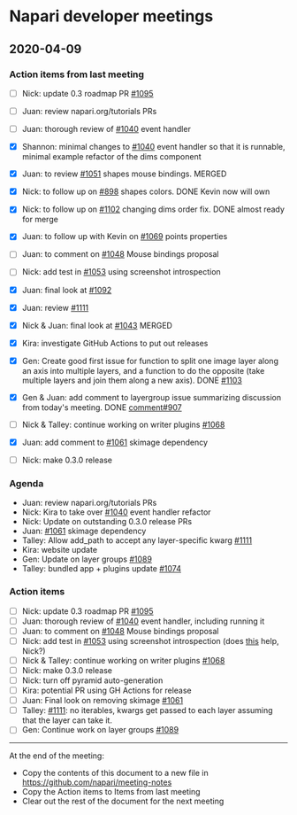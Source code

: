 # Napari developer meetings

## 2020-04-09

### Action items from last meeting
- [ ] Nick: update 0.3 roadmap PR [#1095](https://github.com/napari/napari/pull/1095)
- [ ] Juan: review napari.org/tutorials PRs
- [ ] Juan: thorough review of [#1040](https://github.com/napari/napari/pull/1040) event handler
- [x] Shannon: minimal changes to [#1040](https://github.com/napari/napari/pull/1040) event handler so that it is runnable, minimal example refactor of the dims component
- [x] Juan: to review [#1051](https://github.com/napari/napari/pull/1051) shapes mouse bindings. MERGED
- [x] Nick: to follow up on [#898](https://github.com/napari/napari/pull/898) shapes colors. DONE Kevin now will own
- [x] Nick: to follow up on [#1102](https://github.com/napari/napari/pull/1102) changing dims order fix. DONE almost ready for merge
- [x] Juan: to follow up with Kevin on [#1069](https://github.com/napari/napari/pull/1069) points properties
- [ ] Juan: to comment on [#1048](https://github.com/napari/napari/pull/1048) Mouse bindings proposal
- [ ] Nick: add test in [#1053](https://github.com/napari/napari/pull/1053) using screenshot introspection
- [x] Juan: final look at [#1092](https://github.com/napari/napari/pull/1092)
- [x] Juan: review [#1111](https://github.com/napari/napari/pull/1111)
- [x] Nick & Juan: final look at [#1043](https://github.com/napari/napari/pull/1043) MERGED
- [x] Kira: investigate GitHub Actions to put out releases
- [x] Gen: Create good first issue for function to split one image layer along an axis into multiple layers, and a function to do the opposite (take multiple layers and join them along a new axis). DONE [#1103](https://github.com/napari/napari/issues/1103)
- [x] Gen & Juan: add comment to layergroup issue summarizing discussion from today's meeting. DONE [comment#907](https://github.com/napari/napari/issues/970#issuecomment-608257106)
- [ ] Nick & Talley: continue working on writer plugins [#1068](https://github.com/napari/napari/issues/1068)
- [x] Juan: add comment to [#1061](https://github.com/napari/napari/pull/1061) skimage dependency
- [ ] Nick: make 0.3.0 release


### Agenda
- Juan: review napari.org/tutorials PRs
- Nick: Kira to take over [#1040](https://github.com/napari/napari/pull/1040) event handler refactor
- Nick: Update on outstanding 0.3.0 release PRs
- Juan: [#1061](https://github.com/napari/napari/pull/1061) skimage dependency
- Talley: Allow add_path to accept any layer-specific kwarg [#1111](https://github.com/napari/napari/pull/1111)
- Kira: website update
- Gen: Update on layer groups [#1089](https://github.com/napari/napari/pull/1089)
- Talley: bundled app + plugins update [#1074](https://github.com/napari/napari/issues/1074#issuecomment-606162357)


### Action items
- [ ] Nick: update 0.3 roadmap PR [#1095](https://github.com/napari/napari/pull/1095)
- [ ] Juan: thorough review of [#1040](https://github.com/napari/napari/pull/1040) event handler, including running it
- [ ] Juan: to comment on [#1048](https://github.com/napari/napari/pull/1048) Mouse bindings proposal
- [ ] Nick: add test in [#1053](https://github.com/napari/napari/pull/1053) using screenshot introspection (does [this](https://github.com/sofroniewn/napari/pull/2) help, Nick?)
- [ ] Nick & Talley: continue working on writer plugins [#1068](https://github.com/napari/napari/issues/1068)
- [ ] Nick: make 0.3.0 release
- [ ] Nick: turn off pyramid auto-generation
- [ ] Kira: potential PR using GH Actions for release
- [ ] Juan: Final look on removing skimage [#1061](https://github.com/napari/napari/pull/1061)
- [ ] Talley: [#1111](https://github.com/napari/napari/pull/1061): no iterables, kwargs get passed to each layer assuming that the layer can take it.
- [ ] Gen: Continue work on layer groups [#1089](https://github.com/napari/napari/pull/1089)

--------------

At the end of the meeting:
- Copy the contents of this document to a new file in https://github.com/napari/meeting-notes
- Copy the Action items to Items from last meeting
- Clear out the rest of the document for the next meeting
